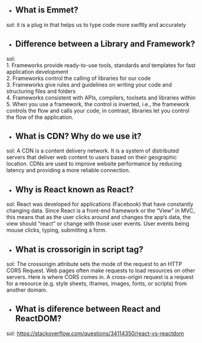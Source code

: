 - ## What is Emmet? <br/>
sol: it is a plug in that helps us to type code more swiftly and accurately <br/>
- ## Difference between a Library and Framework? <br/>
sol: <br/>
     1. Frameworks provide ready-to-use tools, standards and templates for fast application development <br/>
     2. Frameworks control the calling of libraries for our code <br/>
     3. Frameworks give rules and guidelines on writing your code and structuring files and folders <br/>
     4. Frameworks consistent with APIs, compilers, toolsets and libraries within <br/>
     5. When you use a framework, the control is inverted, i.e., the framework controls the flow and calls your code, in contrast, libraries let you control the flow of         the application. <br/>
- ## What is CDN? Why do we use it? <br/>
sol: A CDN is a content delivery network. It is a system of distributed servers that deliver web content to users based on their geographic location. CDNs are used to improve website performance by reducing latency and providing a more reliable connection. <br/>
- ## Why is React known as React? <br/>
sol: React was developed for applications (Facebook) that have constantly changing data. Since React is a front-end framework or the “View” in MVC, this means that as the user clicks around and changes the app’s data, the view should “react” or change with those user events. User events being mouse clicks, typing, submitting a form.
- ## What is crossorigin in script tag? <br/>
sol: The crossorigin attribute sets the mode of the request to an HTTP CORS Request. Web pages often make requests to load resources on other servers. Here is where CORS comes in. A cross-origin request is a request for a resource (e.g. style sheets, iframes, images, fonts, or scripts) from another domain. <br/>
- ## What is diference between React and ReactDOM? <br/>
sol: https://stackoverflow.com/questions/34114350/react-vs-reactdom <br/>

